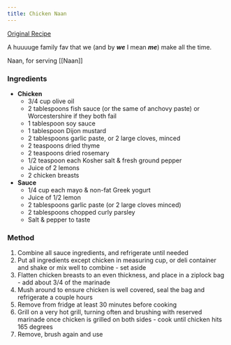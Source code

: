 ```yaml
---
title: Chicken Naan
---
```


[Original Recipe](https://www.thecookingguy.com/cookbook/2021/5/10/greek-chicken?rq=greek%20chicken)

A huuuuge family fav that we (and by **_we_** I mean **_me_**) make all the time.

Naan, for serving [[Naan]]

### Ingredients
-	**Chicken**
	-	3/4 cup olive oil
	-	2 tablespoons fish sauce (or the same of anchovy paste) or Worcestershire if they both fail
	-	1 tablespoon soy sauce
	-	1 tablespoon Dijon mustard
	-	2 tablespoons garlic paste, or 2 large cloves, minced
	-	2 teaspoons dried thyme
	-	2 teaspoons dried rosemary
	-	1/2 teaspoon each Kosher salt & fresh ground pepper
	-	Juice of 2 lemons
	-	2 chicken breasts
-	**Sauce**
	-	1/4 cup each mayo & non-fat Greek yogurt
	-	Juice of 1/2 lemon
	-	2 tablespoons garlic paste (or 2 large cloves minced)
	-	2 tablespoons chopped curly parsley
	-	Salt & pepper to taste

### Method
1.	Combine all sauce ingredients, and refrigerate until needed
2.	Put all ingredients except chicken in measuring cup, or deli container and shake or mix well to combine - set aside
3.	Flatten chicken breasts to an even thickness, and place in a ziplock bag - add about 3/4 of the marinade
4.	Mush around to ensure chicken is well covered, seal the bag and refrigerate a couple hours
5.	Remove from fridge at least 30 minutes before cooking
6.	Grill on a very hot grill, turning often and brushing with reserved marinade once chicken is grilled on both sides - cook until chicken hits 165 degrees
7.	Remove, brush again and use


